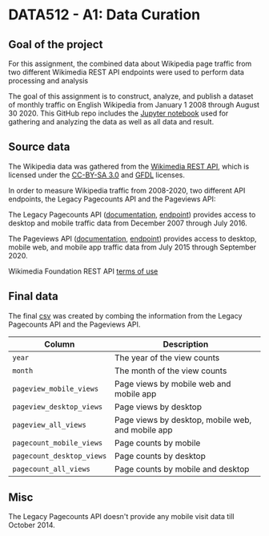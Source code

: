 # DATA512 - A1: Data Curation

## Goal of the project
For this assignment, the combined data about Wikipedia page traffic from two different Wikimedia REST API endpoints were used to perform data processing and analysis

The goal of this assignment is to construct, analyze, and publish a dataset of monthly traffic on English Wikipedia from January 1 2008 through August 30 2020. This GitHub repo includes the [Jupyter notebook](https://github.com/ruiany/data-512/blob/main/data-512-a1/a1-data-curation.ipynb) used for gathering and analyzing the data as well as all data and result.

## Source data
The Wikipedia data was gathered from the [Wikimedia REST API](https://wikimedia.org/api/rest_v1/#/Pagecounts_data_(legacy)/get_metrics_legacy_pagecounts_aggregate_project_access_site_granularity_start_end), which is licensed under the [CC-BY-SA 3.0](https://creativecommons.org/licenses/by-sa/3.0/) and [GFDL](https://www.gnu.org/licenses/fdl-1.3.html) licenses.

In order to measure Wikipedia traffic from 2008-2020, two different API endpoints, the Legacy Pagecounts API and the Pageviews API:

The Legacy Pagecounts API ([documentation](https://wikitech.wikimedia.org/wiki/Analytics/AQS/Legacy_Pagecounts#Pagecounts), [endpoint](https://wikimedia.org/api/rest_v1/#/Pagecounts_data_(legacy)/get_metrics_legacy_pagecounts_aggregate_project_access_site_granularity_start_end)) provides access to desktop and mobile traffic data from December 2007 through July 2016.

The Pageviews API ([documentation](https://wikitech.wikimedia.org/wiki/Analytics/AQS/Pageviews#Monthly_counts), [endpoint](https://wikimedia.org/api/rest_v1/#/Pageviews_data/get_metrics_pageviews_aggregate_project_access_agent_granularity_start_end)) provides access to desktop, mobile web, and mobile app traffic data from July 2015 through September 2020.

Wikimedia Foundation REST API [terms of use](https://www.mediawiki.org/wiki/REST_API#Terms_and_conditions)

## Final data
The final [csv](https://github.com/ruiany/data-512/blob/main/data-512-a1/csv/en-wikipedia_traffic_200712-202009.csv) was created by combing the information from the Legacy Pagecounts API and the Pageviews API.

| Column | Description |
|--------|-------------|
| `year`   | The year of the view counts |
| `month`  | The month of the view counts |
| `pageview_mobile_views` | Page views by mobile web and mobile app |
| `pageview_desktop_views` | Page views by desktop |
| `pageview_all_views` | Page views by desktop, mobile web, and mobile app |
| `pagecount_mobile_views` | Page counts by mobile |
| `pagecount_desktop_views` | Page counts by desktop|
| `pagecount_all_views` | Page counts by mobile and desktop|

## Misc
The Legacy Pagecounts API doesn't provide any mobile visit data till October 2014.
